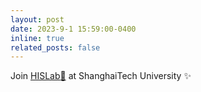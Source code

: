 ```yaml
---
layout: post
date: 2023-9-1 15:59:00-0400
inline: true
related_posts: false
---
```


Join [HISLab:rocket:](http://www.hislab.cn/) at ShanghaiTech University :sparkles:
